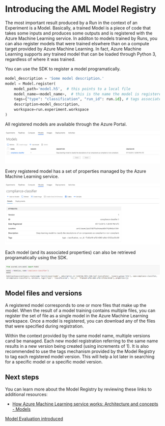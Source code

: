 # Introducing the AML Model Registry

The most important result produced by a Run in the context of an Experiment is a Model. Basically, a trained Model is a piece of code that takes some inputs and produces some outputs and is registered with the Azure Machine Learning service. In additon to models trained by Runs, you can also register models that were trained elswhere than on a compute target provided by Azure Machine Learning. In fact, Azure Machine Learning supports any trained model that can be loaded through Python 3, regardless of where it was trained.

You can use the SDK to register a model programatically.

```python
model_description = 'Some model description.'
model = Model.register(
    model_path='model.h5',  # this points to a local file
    model_name=<model_name>,  # this is the name the model is registered as
    tags={"type": "classification", "run_id": run.id}, # tags associated to the model
    description=model_description,
    workspace=run.experiment.workspace
)
```

All registered models are available through the Azure Portal.

![Azure Machine Learning Modes in Azure Portal](./media/model-in-portal.png)

Every registered model has a set of properties managed by the Azure Machine Learning service.

![Azure Machine Learning Model details in Azure Portal](./media/model-properties-in-portal.png)

Each model (and its associated properties) can also be retrieved programatically using the SDK.

![Azure Machine Learning Model details using the Python SDK](./media/model-in-sdk.png)

## Model files and versions

A registered model corresponds to one or more files that make up the model. When the result of a model training contains multiple files, you can register the set of file as a single model in the Azure Machine Learning workspace. Once a model is registered, you can download any of the files that were specified during registration.

Within the context provided by the same model name, multiple versions cand be managed. Each new model registration referring to the same name results in a new version being created (using increments of 1). It is also recommended to use the tags mechanism provided by the Model Registry to tag each registered model version. This will help a lot later in searching for a specific model or a specific model version.

## Next steps

You can learn more about the Model Registry by reviewing these links to additional resources:

- [How Azure Machine Learning service works: Architecture and concepts - Models](https://docs.microsoft.com/en-us/azure/machine-learning/service/concept-azure-machine-learning-architecture#models)


[Model Evaluation introduced](../model-evaluation/README.md)
